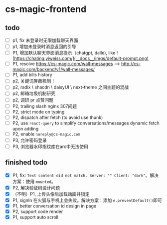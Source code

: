 # cs-magic-frontend

## todo

- [ ] p1, fix 未登录时无限加载聊天界面
- [ ] p1, 增加未登录时消息返回的引导
- [ ] P1, 增加默认聊天界面消息提示（chatgpt, dalle), like ![https://chating.yiweiss.com/](__docs__/imgs/default-prompt.png)
- [ ] P1, resolve https://cs-magic.com/wall-messages --> http://cs-magic.com/backend/v1/wall-messages/
- [ ] P1, add bills history
- [ ] p2, 关键词屏蔽机制！
- [ ] p2, radix \ shacdn \ daisyUI \ next-theme 之间主题的混战
- [ ] p2, 邮箱垃圾机制研究
- [ ] p2, 调研 pr 点赞问题
- [ ] P2, trailing slash nginx 307问题
- [ ] P2, strict mode on typing
- [ ] P2, dispatch after fetch (to avoid use thunk)
- [ ] P2, use `react-query` to simplify conversations/messages dynamic fetch upon adding
- [ ] P2, enable `noreply@cs-magic.com`
- [ ] P3, 允许密码登录
- [ ] P3, 浏览器水印指纹库在arc中无法使用

## finished todo

- [x] P1, fix: `Text content did not match. Server: "" Client: "dark"`。解决方案：使用 `mounted`。
- [x] P2, 解决验证码设计问题
- [x] （不明）P1, 上传头像后加载动画并锁定
- [x] P1, signIn 在火狐与手机上会失败。解决方案：添加 `e.preventDefault()`即可
- [x] P1, better conversation id design in page
- [x] P2, support code render
- [x] P1, support auto scroll
